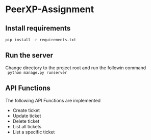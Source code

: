 # PeerXP-Assignment

## Install requirements
```pip install -r requirements.txt```

## Run the server
Change directory to the project root and run the followin command  
``` python manage.py runserver```

## API Functions
The following API Functions are implemented
- Create ticket
- Update ticket
- Delete ticket
- List all tickets
- List a specific ticket

